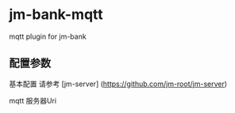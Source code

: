 # jm-bank-mqtt

mqtt plugin for jm-bank

## 配置参数

基本配置 请参考 [jm-server] (https://github.com/jm-root/jm-server)

mqtt 服务器Uri
